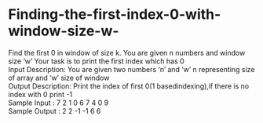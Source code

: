 # Finding-the-first-index-0-with-window-size-w-
  Find the first 0 in window of size k. You  are given n numbers and window size ‘w’  Your task is to print the first index which has 0  
  Input Description: 
       You are given two numbers ‘n’ and ‘w’ n representing size of array and ‘w’ size of window  
  Output Description: 
       Print the index of first 0(1 basedindexing),if there is no index with 0 print -1  
  Sample Input : 
  7 2 
  1 0 6 7 4 0 9  
  Sample Output : 
  2 2 -1 -1 6 6
